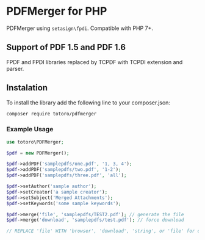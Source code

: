 # PDFMerger for PHP

PDFMerger using `setasign\fpdi`. Compatible with PHP 7+.

## Support of PDF 1.5 and PDF 1.6

FPDF and FPDI libraries replaced by TCPDF with TCPDI extension and parser.

## Instalation

To install the library add the following line to your composer.json:

```bash
composer require totoro/pdfmerger
```

### Example Usage
```php
use totoro\PDFMerger;

$pdf = new PDFMerger();

$pdf->addPDF('samplepdfs/one.pdf', '1, 3, 4');
$pdf->addPDF('samplepdfs/two.pdf', '1-2');
$pdf->addPDF('samplepdfs/three.pdf', 'all');

$pdf->setAuthor('sample author');
$pdf->setCreator('a sample creator');
$pdf->setSubject('Merged Attachments');
$pdf->setKeywords('some sample keywords');

$pdf->merge('file', 'samplepdfs/TEST2.pdf'); // generate the file
$pdf->merge('download', 'samplepdfs/test.pdf'); // force download

// REPLACE 'file' WITH 'browser', 'download', 'string', or 'file' for output options
```
